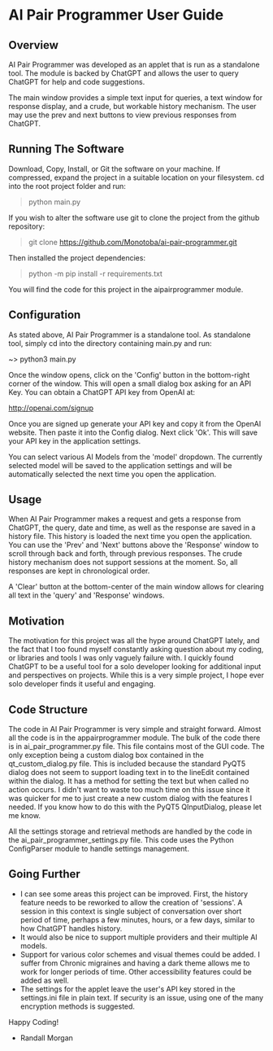 # AI Pair Programmer User Guide


## Overview
AI Pair Programmer was developed as an applet that is run as 
a standalone tool. The module is backed by ChatGPT and allows 
the user to query ChatGPT for help and code suggestions.

The main window provides a simple text input for queries, a text 
window for response display, and a crude, but workable history 
mechanism. The user may use the prev and next buttons to view 
previous responses from ChatGPT. 

## Running The Software
Download, Copy, Install, or Git the software on your machine. If 
compressed, expand the project in a suitable location on your 
filesystem. cd into the root project folder and run: 
 > python main.py

If you wish to alter the software use git to clone the project from
the github repository:

 > git clone https://github.com/Monotoba/ai-pair-programmer.git

Then installed the project dependencies:

 > python -m pip install -r requirements.txt

You will find the code for this project in the aipairprogrammer module.


## Configuration
As stated above, AI Pair Programmer is a standalone tool. As standalone 
tool, simply cd into the directory containing main.py and run: 

 ~> python3 main.py

Once the window opens, click on the 'Config' button in the bottom-right
corner of the window. This will open a small dialog box asking for an 
API Key. You can obtain a ChatGPT API key from OpenAI at: 

http://openai.com/signup

Once you are signed up generate your API key and copy it from the OpenAI 
website. Then paste it into the Config dialog. Next click 'Ok'. This will
save your API key in the application settings.

You can select various AI Models from the 'model' dropdown. The currently 
selected model will be saved to the application settings and will be 
automatically selected the next time you open the application.

## Usage
When AI Pair Programmer makes a request and gets a response from ChatGPT,
the query, date and time, as well as the response are saved in a history 
file. This history is loaded the next time you open the application. You 
can use the 'Prev' and 'Next' buttons above the 'Response' window to 
scroll through back and forth, through previous responses. The crude 
history mechanism does not support sessions at the moment. So, all 
responses are kept in chronological order.

A 'Clear' button at the bottom-center of the main window allows for 
clearing all text in the 'query' and 'Response' windows.

## Motivation
The motivation for this project was all the hype around ChatGPT lately, 
and the fact that I too found myself constantly asking question about 
my coding, or libraries and tools I was only vaguely failure with. I
quickly found ChatGPT to be a useful tool for a solo developer looking 
for additional input and perspectives on projects. While this is a 
very simple project, I hope ever solo developer finds it useful and 
engaging.

## Code Structure
The code in AI Pair Programmer is very simple and straight forward. 
Almost all the code is in the appairprogrammer module. The bulk of the 
code there is in ai_pair_programmer.py file. This file contains most
of the GUI code. The only exception being a custom dialog box contained 
in the qt_custom_dialog.py file. This is included because the standard 
PyQT5 dialog does not seem to support loading text in to the lineEdit
contained within the dialog. It has a method for setting the text but 
when called no action occurs. I didn't want to waste too much time on
this issue since it was quicker for me to just create a new custom 
dialog with the features I needed. If you know how to do this with the 
PyQT5 QInputDialog, please let me know.

All the settings storage and retrieval methods are handled by the code
in the ai_pair_programmer_settings.py file. This code uses the Python
ConfigParser module to handle settings management.


## Going Further
- I can see some areas this project can be improved. First, the history
feature needs to be reworked to allow the creation of 'sessions'. A 
session in this context is single subject of conversation over short 
period of time, perhaps a few minutes, hours, or a few days, similar 
to how ChatGPT handles history.
- It would also be nice to support multiple providers and their multiple
AI models. 
- Support for various color schemes and visual themes could be added.
I suffer from Chronic migraines and having a dark theme allows me to
work for longer periods of time. Other accessibility features could be
added as well.
- The settings for the applet leave the user's API key stored in the
settings.ini file in plain text. If security is an issue, using one of 
the many encryption methods is suggested. 


Happy Coding!
- Randall Morgan
